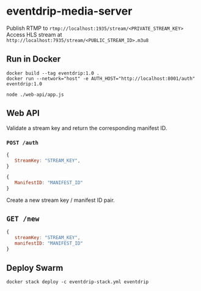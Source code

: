 # eventdrip-media-server

Publish RTMP to `rtmp://localhost:1935/stream/<PRIVATE_STREAM_KEY>`
Access HLS stream at `http://localhost:7935/stream/<PUBLIC_STREAM_ID>.m3u8`

## Run in Docker
```
docker build --tag eventdrip:1.0 .
docker run --network="host" -e AUTH_HOST="http://localhost:8001/auth" eventdrip:1.0
```
```
node ./web-api/app.js
```

## Web API

Validate a stream key and return the corresponding manifest ID.
### `POST /auth`
```javascript
{
   StreamKey: "STREAM_KEY",
}
```
```javascript
{
   ManifestID: "MANIFEST_ID"
}
```

Create a new stream key / manifest ID pair.
## `GET /new`
```javascript
{
   streamKey: "STREAM_KEY",
   manifestID: "MANIFEST_ID"
}
```

## Deploy Swarm
```
docker stack deploy -c eventdrip-stack.yml eventdrip
```
